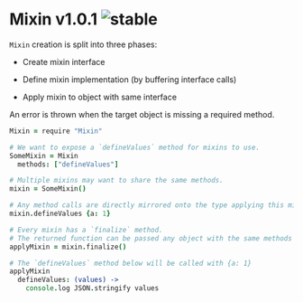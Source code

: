 
# Mixin v1.0.1 ![stable](https://img.shields.io/badge/stability-stable-4EBA0F.svg?style=flat)

`Mixin` creation is split into three phases:

- Create mixin interface

- Define mixin implementation (by buffering interface calls)

- Apply mixin to object with same interface

An error is thrown when the target object is missing a required method.

```coffee
Mixin = require "Mixin"

# We want to expose a `defineValues` method for mixins to use.
SomeMixin = Mixin
  methods: ["defineValues"]

# Multiple mixins may want to share the same methods.
mixin = SomeMixin()

# Any method calls are directly mirrored onto the type applying this mixin.
mixin.defineValues {a: 1}

# Every mixin has a `finalize` method.
# The returned function can be passed any object with the same methods as this mixin.
applyMixin = mixin.finalize()

# The `defineValues` method below will be called with {a: 1}
applyMixin
  defineValues: (values) ->
    console.log JSON.stringify values
```
